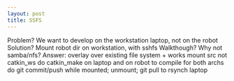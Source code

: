 ```yaml
---
layout: post
title: SSFS
---
```

Problem?
   We want to develop on the workstation laptop, not on the robot
Solution?
   Mount robot dir on workstation, with sshfs
Walkthough?
	Why not samba/nfs?
	Answer: overlay over existing file system + works
	mount src not catkin_ws
	do catkin_make on laptop and on robot to compile for both archs
	do git commit/push while mounted; unmount; git pull to rsynch laptop
